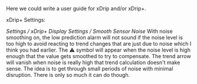 Here we could write a user guide for xDrip and/or xDrip+.

xDrip+ Settings:

*Settings / xDrip+ Display Settings / Smooth Sensor Noise*
With noise smoothing on, the low prediction alarm will not sound if the noise level is too high to avoid reacting to trend changes that are just due to noise which I think you had earlier. The :warning: symbol will appear when the noise level is high enough that the value gets smoothed to try to compensate. The trend arrow will vanish when noise is really high that trend calculation doesn't make sense. The idea is to get through small periods of noise with minimal disruption. There is only so much it can do though.
